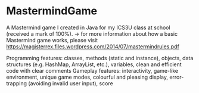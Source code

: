 # MastermindGame

A Mastermind game I created in Java for my ICS3U class at school (received a mark of 100%).
→ for more information about how a basic Mastermind game works, please visit https://magisterrex.files.wordpress.com/2014/07/mastermindrules.pdf

Programming features: classes, methods (static and instance), objects, data structures (e.g. HashMap, ArrayList, etc.), variables, clean and efficient code with clear comments
Gameplay features: interactivity, game-like environment, unique game modes, colourful and pleasing display, error-trapping (avoiding invalid user input), score

